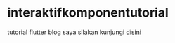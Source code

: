 # interaktifkomponentutorial

tutorial flutter blog saya silakan kunjungi [disini](https://reskara.blogspot.com/2020/11/flutter-beginner-4-interaktif-komponen.html)

